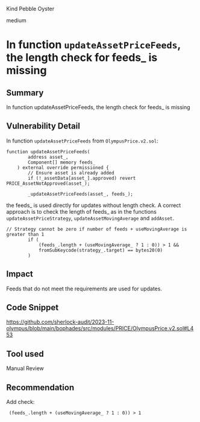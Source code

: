 Kind Pebble Oyster

medium

# In function `updateAssetPriceFeeds`, the length check for feeds_ is missing

## Summary

In function updateAssetPriceFeeds, the length check for feeds_ is missing

## Vulnerability Detail

In function `updateAssetPriceFeeds` from `OlympusPrice.v2.sol`:

```solidity
function updateAssetPriceFeeds(
        address asset_,
        Component[] memory feeds_
    ) external override permissioned {
        // Ensure asset is already added
        if (!_assetData[asset_].approved) revert PRICE_AssetNotApproved(asset_);

        _updateAssetPriceFeeds(asset_, feeds_);
```

the feeds_ is used directly for updates without length check. A correct approach is to check the length of feeds_ as in the functions `updateAssetPriceStrategy`, `updateAssetMovingAverage` and `addAsset`.

```solidity
// Strategy cannot be zero if number of feeds + useMovingAverage is greater than 1
        if (
            (feeds_.length + (useMovingAverage_ ? 1 : 0)) > 1 &&
            fromSubKeycode(strategy_.target) == bytes20(0)
        )
```

## Impact

Feeds that do not meet the requirements are used for updates.

## Code Snippet

https://github.com/sherlock-audit/2023-11-olympus/blob/main/bophades/src/modules/PRICE/OlympusPrice.v2.sol#L453

## Tool used

Manual Review

## Recommendation

Add check:

```solidity
 (feeds_.length + (useMovingAverage_ ? 1 : 0)) > 1
```